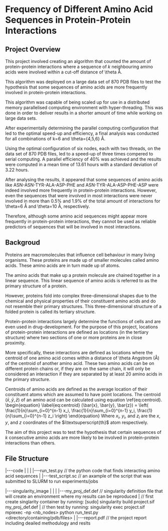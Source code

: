 # Frequency of Different Amino Acid Sequences in Protein-Protein Interactions

## Project Overview
This project involved creating an algorithm that counted the amount of protein-protein interactions where a sequence of $k$ neighbouring amino acids were involved within a cut-off distance of \theta Å.

This algorithm was deployed on a large data set of 870 PDB files to test the hypothesis that some sequences of amino acids are more frequently involved in protein-protein interactions.

This algorithm was capable of being scaled up for use in a distributed memory parallelised computing environment with hyper-threading. This was done in order to deliver results in a shorter amount of time while working on large data sets.

After experimentally determining the parallel computing configuration that led to the optimal speed-up and efficiency, a final analysis was conducted for all combinations of k=6 and \theta=\{4,5,6\} Å.

Using the optimal configuration of six nodes, each with two threads, on the data set of 870 PDB files, led to a speed-up of three times compered to serial computing. A parallel efficiency of 40\% was achieved and the results were computed in a mean time of 13.61 hours with a standard deviation of 3.22 hours.

After analysing the results, it appeared that some sequences of amino acids like ASN-ASN-TYR-ALA-ASP-PHE and ASN-TYR-ALA-ASP-PHE-ASP were indeed involved more frequently in protein-protein interactions. However, even the sequences that were involved in most interactions were never involved in more than 0.5\% and 1.9\% of the total amount of interactions for \theta=6 Å and \theta=10 Å, respectively. 

Therefore, although some amino acid sequences might appear more frequently in protein-protein interactions, they cannot be used as reliable predictors of sequences that will be involved in most interactions.

## Backgroud
Proteins are macromolecules that influence cell behaviour in many living organisms. These proteins are made up of smaller molecules called amino acids. These amino acids are in turn made up of atoms.

The amino acids that make up a protein molecule are chained together in a linear sequence. This linear sequence of amino acids is referred to as the primary structure of a protein.

However, proteins fold into complex three-dimensional shapes due to the chemical and physical properties of their constituent amino acids and do not resemble their primary structures. This three-dimensional structure of a folded protein is called its tertiary structure.

Protein-protein interactions largely determine the functions of cells and are even used in drug-development. For the purpose of this project, locations of protein-protein interactions are defined as locations (in the tertiary structure) where two sections of one or more proteins are in close proximity.

More specifically, these interactions are defined as locations where the centroid of one amino acid comes within a distance of \theta Angstrom (Å) of the centroid of another amino acid. These two amino acids can be on different protein chains or, if they are on the same chain, it will only be considered an interaction if they are separated by at least 20 amino acids in the primary structure.

Centroids of amino acids are defined as the average location of their constituent atoms which are assumed to have point locations. The centroid $(\bar{x}, \bar{y}, \bar{z})$ of an amino acid can be calculated using equation \ref{eq:centroid}.
\begin{equation}
\label{eq:centroid}
    (\bar{x}, \bar{y}, \bar{z}) = \left( \frac{1}{n}\sum_{i=0}^{n-1} x_i, \frac{1}{n}\sum_{i=0}^{n-1} y_i, \frac{1}{n}\sum_{i=0}^{n-1} z_i \right)
\end{equation}
Where $x_i$, $y_i$, and $z_i$ are the $x$, $y$, and $z$ coordinates of the $i\textsuperscript{th}$ atom respectively.

The aim of this project was to test the hypothesis that certain sequences of $k$ consecutive amino acids are more likely to be involved in protein-protein interactions than others.

## File Structure

|---code
|    |
|    |---run_test.py  // the python code that finds interacting amino acid sequences
|    |---test_script.sc  // an axample of the script that was submitted to SLURM to run experiments/jobs

|---singularity_image
|    |
|    |---my_proj_def.def // singularity definition file that will create an environment where my results can be reproduced
|                        // first create singlarity container by running: [sudo] singularity build project.sif my_proj_def.def
|                        // then test by running: singularity exec project.sif mpiexec -np <nb_nodes> python run_test.py <directory/containing/pdb/files> <k> <theta>
|
|---report.pdf  // the project report including deailed methodulogy and reslts
